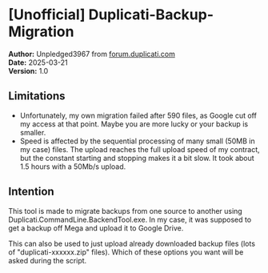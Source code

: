 # [Unofficial] Duplicati-Backup-Migration




**Author:** Unpledged3967 from [forum.duplicati.com](https://forum.duplicati.com)  
**Date:** 2025-03-21  
**Version:** 1.0  


## Limitations

- Unfortunately, my own migration failed after 590 files, as Google cut off my access at that point. Maybe you are more lucky or your backup is smaller.
- Speed is affected by the sequential processing of many small (50MB in my case) files. The upload reaches the full upload speed of my contract, but the constant starting and stopping makes it a bit slow. It took about 1.5 hours with a 50Mb/s upload.


## Intention

This tool is made to migrate backups from one source to another using Duplicati.CommandLine.BackendTool.exe. In my case, it was supposed to get a backup off Mega and upload it to Google Drive.

This can also be used to just upload already downloaded backup files (lots of "duplicati-xxxxxx.zip" files). Which of these options you want will be asked during the script.
